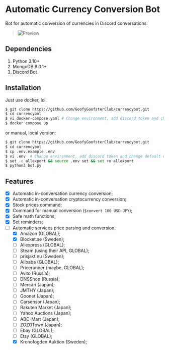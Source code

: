# Automatic Currency Conversion Bot

Bot for automatic conversion of currencies in Discord conversations.

> ![Preview](https://thighs.moe/.~C26Jw2Ulz "Preview")

## Dependencies

1. Python 3.10+
2. MongoDB 8.0.1+
3. Discord Bot

## Installation

Just use docker, lol.

```bash
$ git clone https://github.com/GoofyGoofsterClub/currencybot.git
$ cd currencybot
$ vi docker-compose.yaml # Change environment, add discord token and change default currencies
$ docker compose up
```

or manual, local version:

```bash
$ git clone https://github.com/GoofyGoofsterClub/currencybot.git
$ cd currencybot
$ cp .env.example .env
$ vi .env  # Change environment, add discord token and change default currencies
$ set -o allexport && source .env set && set +o allexport
$ python3 bot.py
```

## Features

- [x] Automatic in-conversation currency conversion;
- [x] Automatic in-conversation cryptocurrency conversion;
- [x] Stock prices command;
- [x] Command for manual conversion (`$convert 100 USD JPY`);
- [x] Safe math functions;
- [x] Set reminders;
- [ ] Automatic services price parsing and conversion.
    - [x] Amazon (GLOBAL);
    - [x] Blocket.se (Sweden);
    - [ ] Aliexpress (GLOBAL);
    - [ ] Steam (using their API, GLOBAL);
    - [ ] prisjakt.nu (Sweden);
    - [ ] Alibaba (GLOBAL);
    - [ ] Pricerunner (maybe, GLOBAL);
    - [ ] Avito (Russia);
    - [ ] DNSShop (Russia);
    - [ ] Mercari (Japan);
    - [ ] JMTHY (Japan);
    - [ ] Goonet (Japan);
    - [ ] Carsensor (Japan);
    - [ ] Rakuten Market (Japan);
    - [ ] Yahoo Auctions (Japan);
    - [ ] ABC-Mart (Japan);
    - [ ] ZOZOTown (Japan);
    - [ ] Ebay (GLOBAL);
    - [ ] Etsy (GLOBAL);
    - [x] Kronofogden Auktion (Sweden);